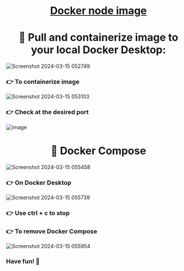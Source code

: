 <h1 align="center">
    <a href="https://hub.docker.com/r/trialharsh/custom-nodejs">
    Docker node image
  </a>
</h1>

<h1 align ="center">🚀 Pull and containerize image to your local Docker Desktop:</h1>

![Screenshot 2024-03-15 052749](https://github.com/harshvarddhantiwari/docker-node/assets/24490735/4ea35244-793d-4bc1-81b4-2ca07c68be1b)

### 👉 To containerize image 
![Screenshot 2024-03-15 053103](https://github.com/harshvarddhantiwari/docker-node/assets/24490735/d67c832d-da3d-49de-b207-db11e4f4c9d4)

### 👉 Check at the desired port
![image](https://github.com/harshvarddhantiwari/docker-node/assets/24490735/6fccae65-e441-4c1c-bd8e-dcfe91a4520b)



<h1 align ="center">🚀 Docker Compose</h1>
  
![Screenshot 2024-03-15 055458](https://github.com/harshvarddhantiwari/docker-node/assets/24490735/69b1728d-5308-46c5-b154-295a32053486)

### 👉 On Docker Desktop 
![Screenshot 2024-03-15 055739](https://github.com/harshvarddhantiwari/docker-node/assets/24490735/8c12ccbd-c6e3-4311-bc32-11e24b94dd25)

### 👉 Use ctrl + c to stop 

### 👉 To remove Docker Compose
![Screenshot 2024-03-15 055954](https://github.com/harshvarddhantiwari/docker-node/assets/24490735/41f86e26-a706-4bb6-9893-267268e663cd)

### Have fun! 🎉

